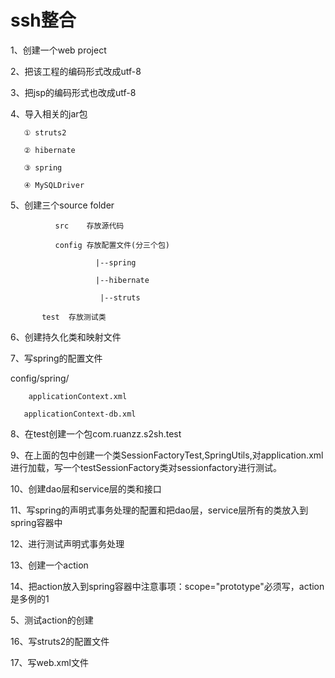 # ssh整合

1、创建一个web project  

2、把该工程的编码形式改成utf-8 

 3、把jsp的编码形式也改成utf-8  

4、导入相关的jar包  

       ① struts2  

       ② hibernate  

       ③ spring  

       ④ MySQLDriver   

 5、创建三个source folder     

              src    存放源代码

              config 存放配置文件(分三个包)  

                       |--spring       

                       |--hibernate        

                        |--struts   

           test  存放测试类

6、创建持久化类和映射文件

7、写spring的配置文件   

 config/spring/             

        applicationContext.xml           

       applicationContext-db.xml

8、在test创建一个包com.ruanzz.s2sh.test

9、在上面的包中创建一个类SessionFactoryTest,SpringUtils,对application.xml进行加载，写一个testSessionFactory类对sessionfactory进行测试。

10、创建dao层和service层的类和接口

11、写spring的声明式事务处理的配置和把dao层，service层所有的类放入到spring容器中

12、进行测试声明式事务处理

13、创建一个action

14、把action放入到spring容器中注意事项：scope="prototype"必须写，action是多例的1

5、测试action的创建

16、写struts2的配置文件

17、写web.xml文件
